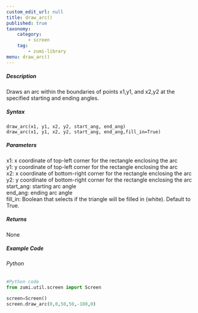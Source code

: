 ```yaml
---
custom_edit_url: null
title: draw_arc()
published: true
taxonomy:
    category:
        - screen
    tag:
        - zumi-library
menu: draw_arc()
---
```


##### Description
Draws an arc within the boundaries of points x1,y1, and x2,y2 at the specified starting and ending angles.

##### Syntax
```draw_arc(x1, y1, x2, y2, start_ang, end_ang)```<br />
```draw_arc(x1, y1, x2, y2, start_ang, end_ang,fill_in=True)```<br />

##### Parameters
x1: x coordinate of top-left corner for the rectangle enclosing the arc<br />
y1: y coordinate of top-left corner for the rectangle enclosing the arc<br />
x2: x coordinate of bottom-right corner for the rectangle enclosing the arc<br />
y2: y coordinate of bottom-right corner for the rectangle enclosing the arc<br />
start_ang: starting arc angle<br />
end_ang: ending arc angle<br />
fill_in: Boolean that selects if the triangle will be filled in (white). Default to True.<br />

##### Returns
None

##### Example Code
###### Python
```python
#Python code
from zumi.util.screen import Screen

screen=Screen()
screen.draw_arc(0,0,50,50,-180,0)
```